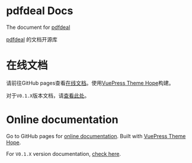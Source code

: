 # pdfdeal Docs

The document for  [pdfdeal](https://github.com/Menghuan1918/pdfdeal)

[pdfdeal](https://github.com/Menghuan1918/pdfdeal) 的文档开源库

# 在线文档
请前往GitHub pages查看[在线文档](https://menghuan1918.github.io/pdfdeal-docs/zh/)。使用[VuePress Theme Hope](https://theme-hope.vuejs.press/zh/)构建。

对于`V0.1.X`版本文档，请[查看此处](https://github.com/Menghuan1918/pdfdeal/blob/main/docs/doc2x_old_cn.md)。


# Online documentation
Go to GitHub pages for [online documentation](https://menghuan1918.github.io/pdfdeal-docs). Built with [VuePress Theme Hope](https://theme-hope.vuejs.press).

For `V0.1.X` version documentation, [check here](https://github.com/Menghuan1918/pdfdeal/blob/main/docs/doc2x_old.md).
